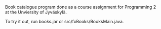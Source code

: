 Book catalogue program done as a course assignment for Programming 2 at the Unviersity of Jyväskylä.

To try it out, run books.jar or src/fxBooks/BooksMain.java.

